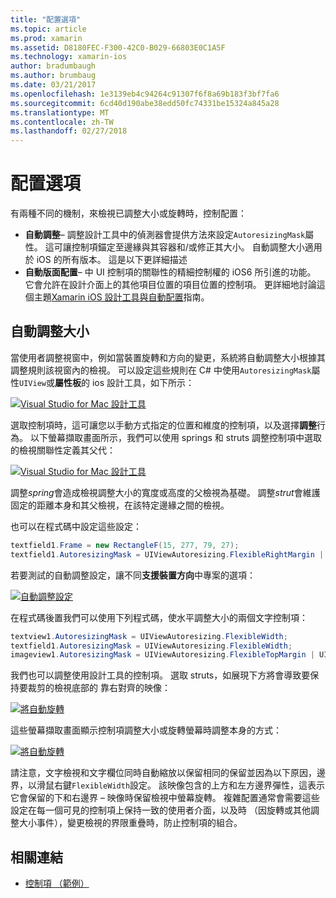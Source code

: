 ```yaml
---
title: "配置選項"
ms.topic: article
ms.prod: xamarin
ms.assetid: D8180FEC-F300-42C0-B029-66803E0C1A5F
ms.technology: xamarin-ios
author: bradumbaugh
ms.author: brumbaug
ms.date: 03/21/2017
ms.openlocfilehash: 1e3139eb4c94264c91307f6f8a69b183f3bf7fa6
ms.sourcegitcommit: 6cd40d190abe38edd50fc74331be15324a845a28
ms.translationtype: MT
ms.contentlocale: zh-TW
ms.lasthandoff: 02/27/2018
---
```

# <a name="layout-options"></a>配置選項

有兩種不同的機制，來檢視已調整大小或旋轉時，控制配置：

-  **自動調整**– 調整設計工具中的偵測器會提供方法來設定`AutoresizingMask`屬性。 這可讓控制項錨定至邊緣與其容器和/或修正其大小。 自動調整大小適用於 iOS 的所有版本。 這是以下更詳細描述
-  **自動版面配置**– 中 UI 控制項的關聯性的精細控制權的 iOS6 所引進的功能。 它會允許在設計介面上的其他項目位置的項目位置的控制項。 更詳細地討論這個主題[Xamarin iOS 設計工具與自動配置](~/ios/user-interface/designer/designer-auto-layout.md)指南。


## <a name="autosizing"></a>自動調整大小

當使用者調整視窗中，例如當裝置旋轉和方向的變更，系統將自動調整大小根據其調整規則該視窗內的檢視。 可以設定這些規則在 C# 中使用`AutoresizingMask`屬性`UIView`或**屬性板**的 ios 設計工具，如下所示：

 [ ![](layout-options-images/image41.png "Visual Studio for Mac 設計工具")](layout-options-images/image41.png)

選取控制項時，這可讓您以手動方式指定的位置和維度的控制項，以及選擇**調整**行為。 以下螢幕擷取畫面所示，我們可以使用 springs 和 struts 調整控制項中選取的檢視關聯性定義其父代：

 [ ![](layout-options-images/image42.png "Visual Studio for Mac 設計工具")](layout-options-images/image42.png)

調整*spring*會造成檢視調整大小的寬度或高度的父檢視為基礎。 調整*strut*會維護固定的距離本身和其父檢視，在該特定邊緣之間的檢視。

也可以在程式碼中設定這些設定：

```csharp
textfield1.Frame = new RectangleF(15, 277, 79, 27);
textfield1.AutoresizingMask = UIViewAutoresizing.FlexibleRightMargin | UIViewAutoresizing.FlexibleBottomMargin;
```


若要測試的自動調整設定，讓不同**支援裝置方向**中專案的選項：

 [ ![](layout-options-images/image43a.png "自動調整設定")](layout-options-images/image43a.png)

在程式碼後置我們可以使用下列程式碼，使水平調整大小的兩個文字控制項：

```csharp
textview1.AutoresizingMask = UIViewAutoresizing.FlexibleWidth;
textfield1.AutoresizingMask = UIViewAutoresizing.FlexibleWidth;
imageview1.AutoresizingMask = UIViewAutoresizing.FlexibleTopMargin | UIViewAutoresizing.FlexibleLeftMargin;
```


我們也可以調整使用設計工具的控制項。 選取 struts，如展現下方將會導致要保持要裁剪的檢視底部的 靠右對齊的映像：

 [ ![](layout-options-images/autoresize.png "將自動旋轉")](layout-options-images/autoresize.png)

這些螢幕擷取畫面顯示控制項調整大小或旋轉螢幕時調整本身的方式：

 [ ![](layout-options-images/image44a.png "將自動旋轉")](layout-options-images/image44a.png)

請注意，文字檢視和文字欄位同時自動縮放以保留相同的保留並因為以下原因，邊界，以滑鼠右鍵`FlexibleWidth`設定。 該映像包含的上方和左方邊界彈性，這表示它會保留的下和右邊界 – 映像時保留檢視中螢幕旋轉。 複雜配置通常會需要這些設定在每一個可見的控制項上保持一致的使用者介面，以及時 （因旋轉或其他調整大小事件），變更檢視的界限重疊時，防止控制項的組合。





## <a name="related-links"></a>相關連結

- [控制項 （範例）](https://developer.xamarin.com/samples/Controls/)

